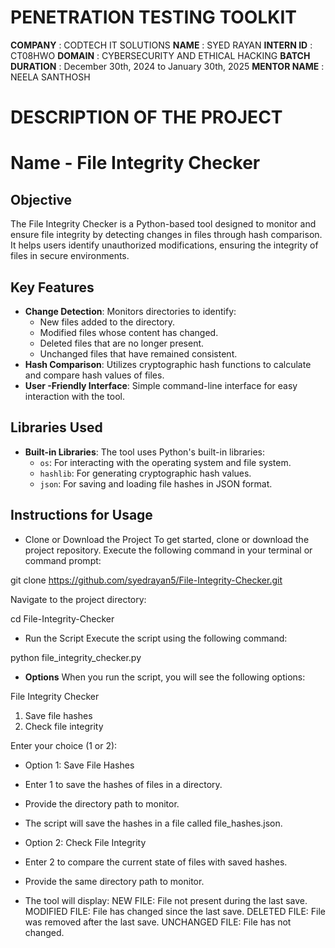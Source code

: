 # PENETRATION TESTING TOOLKIT

**COMPANY** : CODTECH IT SOLUTIONS
**NAME** : SYED RAYAN
**INTERN ID** : CT08HWO
**DOMAIN** : CYBERSECURITY AND ETHICAL HACKING
**BATCH DURATION** : December 30th, 2024 to January 30th, 2025
**MENTOR NAME** : NEELA SANTHOSH

# DESCRIPTION OF THE PROJECT

# Name - File Integrity Checker

## Objective
The File Integrity Checker is a Python-based tool designed to monitor and ensure file integrity by detecting changes in files through hash comparison. It helps users identify unauthorized modifications, ensuring the integrity of files in secure environments.

## Key Features
- **Change Detection**: Monitors directories to identify:
  - New files added to the directory.
  - Modified files whose content has changed.
  - Deleted files that are no longer present.
  - Unchanged files that have remained consistent.
- **Hash Comparison**: Utilizes cryptographic hash functions to calculate and compare hash values of files.
- **User -Friendly Interface**: Simple command-line interface for easy interaction with the tool.

## Libraries Used
- **Built-in Libraries**: The tool uses Python's built-in libraries:
  - `os`: For interacting with the operating system and file system.
  - `hashlib`: For generating cryptographic hash values.
  - `json`: For saving and loading file hashes in JSON format.

## Instructions for Usage

- Clone or Download the Project
To get started, clone or download the project repository. Execute the following command in your terminal or command prompt:

git clone https://github.com/syedrayan5/File-Integrity-Checker.git

Navigate to the project directory:

cd File-Integrity-Checker
- Run the Script
Execute the script using the following command:

python file_integrity_checker.py
- **Options**
When you run the script, you will see the following options:

File Integrity Checker
1. Save file hashes
2. Check file integrity

Enter your choice (1 or 2):

- Option 1: Save File Hashes
 - Enter 1 to save the hashes of files in a directory.
 - Provide the directory path to monitor.
 - The script will save the hashes in a file called file_hashes.json.



- Option 2: Check File Integrity
 - Enter 2 to compare the current state of files with saved hashes.
 - Provide the same directory path to monitor.
 - The tool will display:
NEW FILE: File not present during the last save.
MODIFIED FILE: File has changed since the last save.
DELETED FILE: File was removed after the last save.
UNCHANGED FILE: File has not changed.

